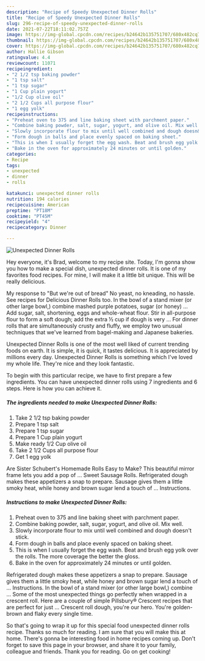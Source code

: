 ```yaml
---
description: "Recipe of Speedy Unexpected Dinner Rolls"
title: "Recipe of Speedy Unexpected Dinner Rolls"
slug: 296-recipe-of-speedy-unexpected-dinner-rolls
date: 2021-07-22T18:11:02.757Z
image: https://img-global.cpcdn.com/recipes/b24642b135751707/680x482cq70/unexpected-dinner-rolls-recipe-main-photo.jpg
thumbnail: https://img-global.cpcdn.com/recipes/b24642b135751707/680x482cq70/unexpected-dinner-rolls-recipe-main-photo.jpg
cover: https://img-global.cpcdn.com/recipes/b24642b135751707/680x482cq70/unexpected-dinner-rolls-recipe-main-photo.jpg
author: Hallie Gibson
ratingvalue: 4.4
reviewcount: 11071
recipeingredient:
- "2 1/2 tsp baking powder"
- "1 tsp salt"
- "1 tsp sugar"
- "1 Cup plain yogurt"
- "1/2 Cup olive oil"
- "2 1/2 Cups all purpose flour"
- "1 egg yolk"
recipeinstructions:
- "Preheat oven to 375 and line baking sheet with parchment paper."
- "Combine baking powder, salt, sugar, yogurt, and olive oil. Mix well."
- "Slowly incorporate flour to mix until well combined and dough doesn&#39;t stick."
- "Form dough in balls and place evenly spaced on baking sheet."
- "This is when I usually forget the egg wash. Beat and brush egg yolk over the rolls. The more coverage the better the gloss."
- "Bake in the oven for approximately 24 minutes or until golden."
categories:
- Recipe
tags:
- unexpected
- dinner
- rolls

katakunci: unexpected dinner rolls 
nutrition: 194 calories
recipecuisine: American
preptime: "PT18M"
cooktime: "PT45M"
recipeyield: "4"
recipecategory: Dinner

---
```



![Unexpected Dinner Rolls](https://img-global.cpcdn.com/recipes/b24642b135751707/680x482cq70/unexpected-dinner-rolls-recipe-main-photo.jpg)

Hey everyone, it's Brad, welcome to my recipe site. Today, I'm gonna show you how to make a special dish, unexpected dinner rolls. It is one of my favorites food recipes. For mine, I will make it a little bit unique. This will be really delicious.

My response to &#34;But we&#39;re out of bread&#34; No yeast, no kneading, no hassle. See recipes for Delicious Dinner Rolls too. In the bowl of a stand mixer (or other large bowl,) combine mashed purple potatoes, sugar (or honey) … Add sugar, salt, shortening, eggs and whole-wheat flour. Stir in all-purpose flour to form a soft dough; add the extra ½ cup if dough is very … For dinner rolls that are simultaneously crusty and fluffy, we employ two unusual techniques that we&#39;ve learned from bagel-making and Japanese bakeries.

Unexpected Dinner Rolls is one of the most well liked of current trending foods on earth. It is simple, it is quick, it tastes delicious. It is appreciated by millions every day. Unexpected Dinner Rolls is something which I've loved my whole life. They're nice and they look fantastic.


To begin with this particular recipe, we have to first prepare a few ingredients. You can have unexpected dinner rolls using 7 ingredients and 6 steps. Here is how you can achieve it.

<!--inarticleads1-->

##### The ingredients needed to make Unexpected Dinner Rolls:

1. Take 2 1/2 tsp baking powder
1. Prepare 1 tsp salt
1. Prepare 1 tsp sugar
1. Prepare 1 Cup plain yogurt
1. Make ready 1/2 Cup olive oil
1. Take 2 1/2 Cups all purpose flour
1. Get 1 egg yolk


Are Sister Schubert&#39;s Homemade Rolls Easy to Make? This beautiful mirror frame lets you add a pop of … Sweet Sausage Rolls. Refrigerated dough makes these appetizers a snap to prepare. Sausage gives them a little smoky heat, while honey and brown sugar lend a touch of … Instructions. 

<!--inarticleads2-->

##### Instructions to make Unexpected Dinner Rolls:

1. Preheat oven to 375 and line baking sheet with parchment paper.
1. Combine baking powder, salt, sugar, yogurt, and olive oil. Mix well.
1. Slowly incorporate flour to mix until well combined and dough doesn&#39;t stick.
1. Form dough in balls and place evenly spaced on baking sheet.
1. This is when I usually forget the egg wash. Beat and brush egg yolk over the rolls. The more coverage the better the gloss.
1. Bake in the oven for approximately 24 minutes or until golden.


Refrigerated dough makes these appetizers a snap to prepare. Sausage gives them a little smoky heat, while honey and brown sugar lend a touch of … Instructions. In the bowl of a stand mixer (or other large bowl,) combine … Some of the most unexpected things go perfectly when wrapped in a crescent roll. Here are a couple of simple Pillsbury® Crescent recipes that are perfect for just … Crescent roll dough, you&#39;re our hero. You&#39;re golden-brown and flaky every single time. 

So that's going to wrap it up for this special food unexpected dinner rolls recipe. Thanks so much for reading. I am sure that you will make this at home. There's gonna be interesting food in home recipes coming up. Don't forget to save this page in your browser, and share it to your family, colleague and friends. Thank you for reading. Go on get cooking!
